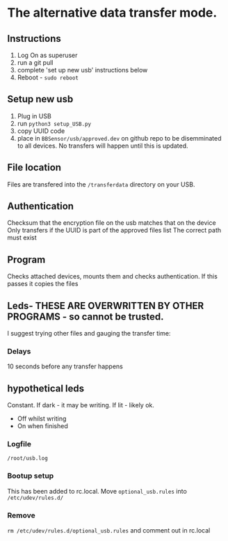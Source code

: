 # The alternative data transfer mode. 

## Instructions
1. Log On as superuser
2. run a git pull
3. complete 'set up new usb' instructions below
4. Reboot - `sudo reboot`


## Setup new usb
1. Plug in USB
2. run `python3 setup_USB.py`
3. copy UUID code
4. place in `BBSensor/usb/approved.dev` on github repo to be disemminated to all devices. No transfers will happen until this is updated.

## File location
Files are transfered into the `/transferdata` directory on your USB.

## Authentication
Checksum that the encryption file on the usb matches that on the device
Only transfers if the UUID is part of the approved files list
The correct path must exist

## Program
Checks attached devices, 
mounts them and checks authentication. 
If this passes it copies the files 

## Leds- THESE ARE OVERWRITTEN BY OTHER PROGRAMS - so cannot be trusted. 
I suggest trying other files and gauging the transfer time: 

### Delays
10 seconds before any transfer happens 

## hypothetical leds 
Constant. If dark - it may be writing. If lit - likely ok.  
- Off whilst writing
- On when finished

### Logfile
`/root/usb.log`

### Bootup setup
This has been added to rc.local.
Move `optional_usb.rules` into `/etc/udev/rules.d/`


### Remove 
`rm /etc/udev/rules.d/optional_usb.rules` 
and comment out in rc.local

